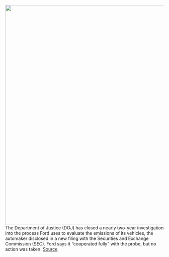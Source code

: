 <img src='https://cdn.vox-cdn.com/thumbor/E0zSgv-rqpfpYP_DZ9oaodNOgo0=/0x0:2040x1360/1200x800/filters:focal(857x517:1183x843)/cdn.vox-cdn.com/uploads/chorus_image/image/68776437/acastro_200406_1777_ford_0001.0.0.jpg' width='700px' /><br/>
The Department of Justice (DOJ) has closed a nearly two-year investigation into the process Ford uses to evaluate the emissions of its vehicles, the automaker disclosed in a new filing with the Securities and Exchange Commission (SEC). Ford says it “cooperated fully” with the probe, but no action was taken.
<a href='https://www.theverge.com/2021/2/5/22268639/doj-ford-emissions-testing-investigation-closed-epa-carb'> Source <a/>